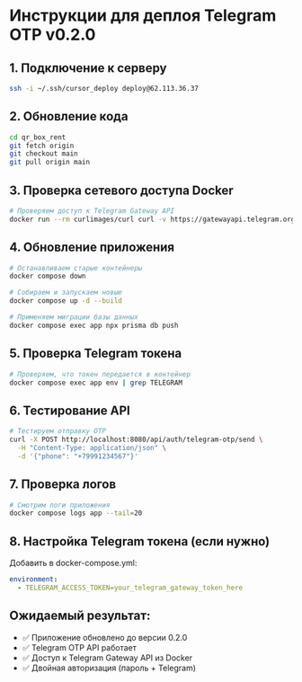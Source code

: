 # Инструкции для деплоя Telegram OTP v0.2.0

## 1. Подключение к серверу
```bash
ssh -i ~/.ssh/cursor_deploy deploy@62.113.36.37
```

## 2. Обновление кода
```bash
cd qr_box_rent
git fetch origin
git checkout main
git pull origin main
```

## 3. Проверка сетевого доступа Docker
```bash
# Проверяем доступ к Telegram Gateway API
docker run --rm curlimages/curl curl -v https://gatewayapi.telegram.org/sendVerificationMessage
```

## 4. Обновление приложения
```bash
# Останавливаем старые контейнеры
docker compose down

# Собираем и запускаем новые
docker compose up -d --build

# Применяем миграции базы данных
docker compose exec app npx prisma db push
```

## 5. Проверка Telegram токена
```bash
# Проверяем, что токен передается в контейнер
docker compose exec app env | grep TELEGRAM
```

## 6. Тестирование API
```bash
# Тестируем отправку OTP
curl -X POST http://localhost:8080/api/auth/telegram-otp/send \
  -H "Content-Type: application/json" \
  -d '{"phone": "+79991234567"}'
```

## 7. Проверка логов
```bash
# Смотрим логи приложения
docker compose logs app --tail=20
```

## 8. Настройка Telegram токена (если нужно)
Добавить в docker-compose.yml:
```yaml
environment:
  - TELEGRAM_ACCESS_TOKEN=your_telegram_gateway_token_here
```

## Ожидаемый результат:
- ✅ Приложение обновлено до версии 0.2.0
- ✅ Telegram OTP API работает
- ✅ Доступ к Telegram Gateway API из Docker
- ✅ Двойная авторизация (пароль + Telegram)
